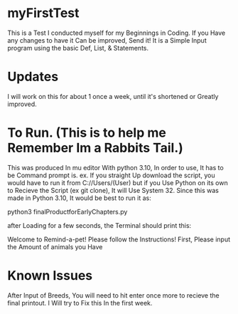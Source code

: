 # myFirstTest
This is a Test I conducted myself for my Beginnings in Coding.
If you Have any changes to have it Can be improved, Send it!
It is a Simple Input program using the basic Def, List, & Statements.

# Updates
I will work on this for about 1 once a week, until it's shortened or Greatly improved.


# To Run. (This is to help me Remember Im a Rabbits Tail.)
This was produced In mu editor With python 3.10, In order to use, It has to be Command prompt is. ex. If you straight Up download the script, you would have to run it from C://Users/(User) but if you Use Python on its own to Recieve the Script (ex git clone), It will Use System 32.
Since this was made in Python 3.10, It would be best to run it as:

python3 finalProductforEarlyChapters.py

after Loading for a few seconds, the Terminal should print this:
  
  Welcome to Remind-a-pet! Please follow the Instructions!
  First, Please input the Amount of animals you Have
  
  # Known Issues
  After Input of Breeds, You will need to hit enter once more to recieve the final printout. I Will try to Fix this In the first week.
